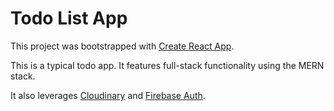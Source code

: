 # Todo List App

This project was bootstrapped with [Create React App](https://github.com/facebook/create-react-app).

This is a typical todo app. It features full-stack functionality using the MERN stack.

It also leverages [Cloudinary](https://cloudinary.com/) and [Firebase Auth](https://firebase.google.com/docs/auth).
